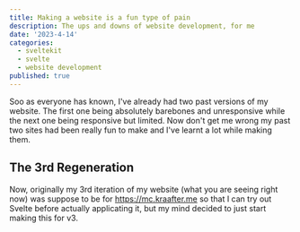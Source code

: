 ```yaml
---
title: Making a website is a fun type of pain
description: The ups and downs of website development, for me
date: '2023-4-14'
categories:
  - sveltekit
  - svelte
  - website development
published: true
---
```


Soo as everyone has known, I've already had two past versions of my website. The first one being absolutely barebones and unresponsive while
the next one being responsive but limited. Now don't get me wrong my past two sites had been really fun to make and I've learnt a lot while
making them.

## The 3rd Regeneration

Now, originally my 3rd iteration of my website (what you are seeing right now) was suppose to be for <https://mc.kraafter.me> so that I can
try out Svelte before actually applicating it, but my mind decided to just start making this for v3.
